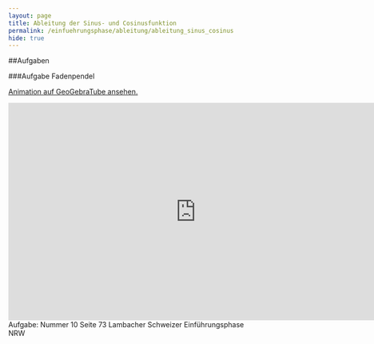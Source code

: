 ```yaml
---
layout: page
title: Ableitung der Sinus- und Cosinusfunktion
permalink: /einfuehrungsphase/ableitung/ableitung_sinus_cosinus
hide: true
---
```


##Aufgaben

###Aufgabe Fadenpendel

[Animation auf GeoGebraTube ansehen.](https://tube.geogebra.org/material/show/id/893081)
<iframe scrolling="no" src="https://tube.geogebra.org/material/iframe/id/893081/width/1315/height/676/border/888888/rc/true/ai/false/sdz/true/smb/false/stb/false/stbh/true/ld/false/sri/true/at/auto" width="750px" height="435px" style="border:0px;"> </iframe>
Aufgabe: Nummer 10 Seite 73 Lambacher Schweizer Einführungsphase NRW
